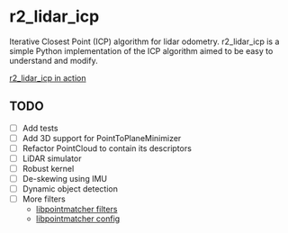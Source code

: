 # r2_lidar_icp

Iterative Closest Point (ICP) algorithm for lidar odometry.
r2_lidar_icp is a simple Python implementation of the ICP algorithm aimed to be easy to understand and modify.

[r2_lidar_icp in action](https://youtu.be/9I7yZk28Vi0?si=otcAcv2YrVtqMob7)

## TODO
- [ ] Add tests
- [ ] Add 3D support for PointToPlaneMinimizer
- [ ] Refactor PointCloud to contain its descriptors
- [ ] LiDAR simulator
- [ ] Robust kernel
- [ ] De-skewing using IMU
- [ ] Dynamic object detection
- [ ] More filters
  - [libpointmatcher filters](https://libpointmatcher.readthedocs.io/en/latest/DataFilters/#filter-index)
  - [libpointmatcher config](https://libpointmatcher.readthedocs.io/en/latest/Configuration/)
